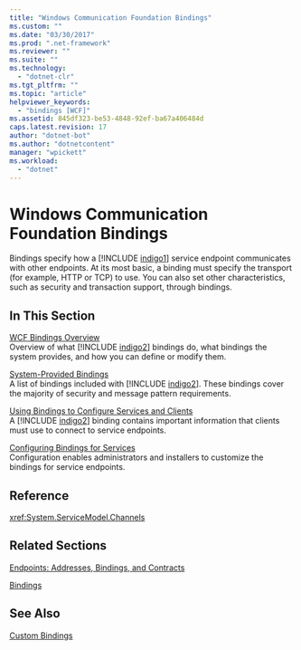 ```yaml
---
title: "Windows Communication Foundation Bindings"
ms.custom: ""
ms.date: "03/30/2017"
ms.prod: ".net-framework"
ms.reviewer: ""
ms.suite: ""
ms.technology: 
  - "dotnet-clr"
ms.tgt_pltfrm: ""
ms.topic: "article"
helpviewer_keywords: 
  - "bindings [WCF]"
ms.assetid: 845df323-be53-4848-92ef-ba67a406484d
caps.latest.revision: 17
author: "dotnet-bot"
ms.author: "dotnetcontent"
manager: "wpickett"
ms.workload: 
  - "dotnet"
---
```

# Windows Communication Foundation Bindings
Bindings specify how a [!INCLUDE [indigo1](../../../includes/indigo1-md.md)] service endpoint communicates with other endpoints. At its most basic, a binding must specify the transport (for example, HTTP or TCP) to use. You can also set other characteristics, such as security and transaction support, through bindings.  
  
## In This Section  
 [WCF Bindings Overview](../../../docs/framework/wcf/bindings-overview.md)  
 Overview of what [!INCLUDE [indigo2](../../../includes/indigo2-md.md)] bindings do, what bindings the system provides, and how you can define or modify them.  
  
 [System-Provided Bindings](../../../docs/framework/wcf/system-provided-bindings.md)  
 A list of bindings included with [!INCLUDE [indigo2](../../../includes/indigo2-md.md)]. These bindings cover the majority of security and message pattern requirements.  
  
 [Using Bindings to Configure Services and Clients](../../../docs/framework/wcf/using-bindings-to-configure-services-and-clients.md)  
 A [!INCLUDE [indigo2](../../../includes/indigo2-md.md)] binding contains important information that clients must use to connect to service endpoints.  
  
 [Configuring Bindings for Services](../../../docs/framework/wcf/configuring-bindings-for-wcf-services.md)  
 Configuration enables administrators and installers to customize the bindings for service endpoints.  
  
## Reference  
 <xref:System.ServiceModel.Channels>  
  
## Related Sections  
 [Endpoints: Addresses, Bindings, and Contracts](../../../docs/framework/wcf/feature-details/endpoints-addresses-bindings-and-contracts.md)  
  
 [Bindings](../../../docs/framework/wcf/feature-details/bindings.md)  
  
## See Also  
 [Custom Bindings](../../../docs/framework/wcf/extending/custom-bindings.md)
